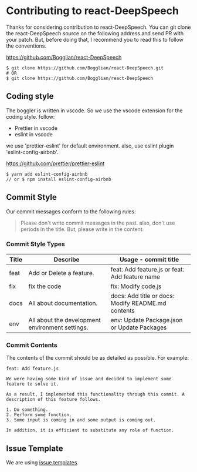 # Contributing to react-DeepSpeech

Thanks for considering contribution to react-DeepSpeech. You can git clone the
react-DeepSpeech source on the following address and send PR with your patch. But,
before doing that, I recommend you to read this to follow the conventions.

https://github.com/Bogglian/react-DeepSpeech

```
$ git clone https://github.com/Bogglian/react-DeepSpeech.git
# OR
$ git clone https://github.com/Bogglian/react-DeepSpeech
```

## Coding style

The boggler is written in vscode. So we use the vscode extension for the coding style. follow:

- Prettier in vscode
- eslint in vscode

we use 'prettier-eslint' for default environment. also, use eslint plugin 'eslint-config-airbnb'.

https://github.com/prettier/prettier-eslint

```
$ yarn add eslint-config-airbnb
// or $ npm install eslint-config-airbnb
```

## Commit Style

Our commit messages conform to the following rules:

> Please don't write commit messages in the past. also, don't use periods in the title. But, please write in the content.

### Commit Style Types

|Title |Describe                                         |Usage - commit title                               |
|------|-------------------------------------------------|---------------------------------------------------|
|feat  |Add or Delete a feature.                         |feat: Add feature.js or feat: Add feature name     |
|fix   |fix the code                                     |fix: Modify code.js                                |
|docs  |All about documentation.                         |docs: Add title or docs: Modify README.md contents |
|env   |All about the development environment settings.  |env: Update Package.json or Update Packages        |

### Commit Contents

The contents of the commit should be as detailed as possible. For example:

```
feat: Add feature.js

We were having some kind of issue and decided to implement some feature to solve it.

As a result, I implemented this functionality through this commit. A description of this feature follows.

1. Do something.
2. Perform some function.
3. Some input is coming in and some output is coming out.

In addition, it is efficient to substitute any role of function.
```

## Issue Template

We are using [issue templates](.github/ISSUE_TEMPLATE/).
